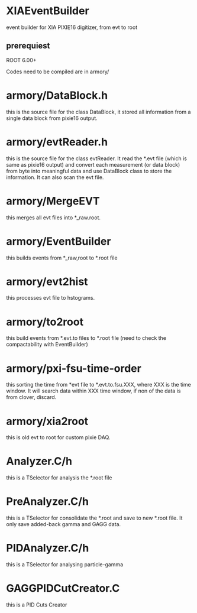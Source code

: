 # XIAEventBuilder
event builder for XIA PIXIE16 digitizer, from evt to root

## prerequiest
ROOT 6.00+

Codes need to be compiled are in armory/

# armory/DataBlock.h
this is the source file for the class DataBlock, it stored all information from a single data block from pixie16 output. 

# armory/evtReader.h
this is the source file for the class evtReader.
It read the *.evt file (which is same as pixie16 output) and convert each measurement (or data block) from byte into meaningful data and use DataBlock class to store the information.
It can also scan the evt file.

# armory/MergeEVT
this merges all evt files into *_raw.root. 

# armory/EventBuilder
this builds events from *_raw,root to *.root file

# armory/evt2hist
this processes evt file to hstograms. 

# armory/to2root
this build events from *.evt.to files to *.root file (need to check the compactability with EventBuilder)

# armory/pxi-fsu-time-order
this sorting the time from *evt file to *.evt.to.fsu.XXX, where XXX is the time window.
It will search data within XXX time window, if non of the data is from clover, discard.

# armory/xia2root
this is old evt to root for custom pixie DAQ. 

# Analyzer.C/h
this is a TSelector for analysis the *.root file

# PreAnalyzer.C/h
this is a TSelector for consolidate the *.root and save to new *.root file.
It only save added-back gamma and GAGG data.

# PIDAnalyzer.C/h
this is a TSelector for analysing particle-gamma

# GAGGPIDCutCreator.C
this is a PID Cuts Creator
